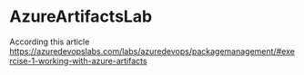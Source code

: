 # AzureArtifactsLab
According this article https://azuredevopslabs.com/labs/azuredevops/packagemanagement/#exercise-1-working-with-azure-artifacts
